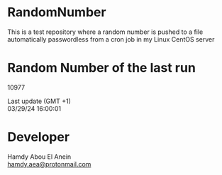 # RandomNumber    
This is a test repository where a random number is pushed to a file automatically passwordless from a cron job in my Linux CentOS server    
# Random Number of the last run   
10977
      
Last update (GMT +1)    
03/29/24 16:00:01
# Developer    
Hamdy Abou El Anein   
hamdy.aea@protonmail.com
